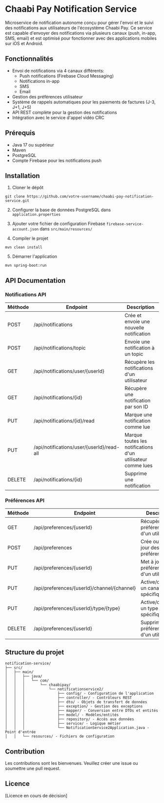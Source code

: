 # Chaabi Pay Notification Service

Microservice de notification autonome conçu pour gérer l'envoi et le suivi des notifications aux utilisateurs de l'écosystème Chaabi Pay. Ce service est capable d'envoyer des notifications via plusieurs canaux (push, in-app, SMS, email) et est optimisé pour fonctionner avec des applications mobiles sur iOS et Android.

## Fonctionnalités

- Envoi de notifications via 4 canaux différents:
    - Push notifications (Firebase Cloud Messaging)
    - Notifications in-app
    - SMS
    - Email
- Gestion des préférences utilisateur
- Système de rappels automatiques pour les paiements de factures (J-3, J+1, J+5)
- API REST complète pour la gestion des notifications
- Intégration avec le service d'appel vidéo CRC

## Prérequis

- Java 17 ou supérieur
- Maven
- PostgreSQL
- Compte Firebase pour les notifications push

## Installation

1. Cloner le dépôt
```
git clone https://github.com/votre-username/chaabi-pay-notification-service.git
```

2. Configurer la base de données PostgreSQL dans `application.properties`

3. Ajouter votre fichier de configuration Firebase `firebase-service-account.json` dans `src/main/resources/`

4. Compiler le projet
```
mvn clean install
```

5. Démarrer l'application
```
mvn spring-boot:run
```

## API Documentation

### Notifications API

| Méthode | Endpoint | Description |
|---------|----------|-------------|
| POST | /api/notifications | Crée et envoie une nouvelle notification |
| POST | /api/notifications/topic | Envoie une notification à un topic |
| GET | /api/notifications/user/{userId} | Récupère les notifications d'un utilisateur |
| GET | /api/notifications/{id} | Récupère une notification par son ID |
| PUT | /api/notifications/{id}/read | Marque une notification comme lue |
| PUT | /api/notifications/user/{userId}/read-all | Marque toutes les notifications d'un utilisateur comme lues |
| DELETE | /api/notifications/{id} | Supprime une notification |

### Préférences API

| Méthode | Endpoint | Description |
|---------|----------|-------------|
| GET | /api/preferences/{userId} | Récupère les préférences d'un utilisateur |
| POST | /api/preferences | Crée ou met à jour des préférences |
| PUT | /api/preferences/{userId} | Met à jour les préférences d'un utilisateur |
| PUT | /api/preferences/{userId}/channel/{channel} | Active/désactive un canal spécifique |
| PUT | /api/preferences/{userId}/type/{type} | Active/désactive un type spécifique |
| DELETE | /api/preferences/{userId} | Supprime les préférences d'un utilisateur |

## Structure du projet

```
notification-service/
├── src/
│   ├── main/
│   │   ├── java/
│   │   │   └── com/
│   │   │       └── chaabipay/
│   │   │           └── notificationservice2/
│   │   │               ├── config/ - Configuration de l'application
│   │   │               ├── controller/ - Contrôleurs REST
│   │   │               ├── dto/ - Objets de transfert de données
│   │   │               ├── exception/ - Gestion des exceptions
│   │   │               ├── mapper/ - Conversion entre DTOs et entités
│   │   │               ├── model/ - Modèles/entités
│   │   │               ├── repository/ - Accès aux données
│   │   │               ├── service/ - Logique métier
│   │   │               └── NotificationService2Application.java - Point d'entrée
│   │   └── resources/ - Fichiers de configuration
```

## Contribution

Les contributions sont les bienvenues. Veuillez créer une issue ou soumettre une pull request.

## Licence

[Licence en cours de décision]
